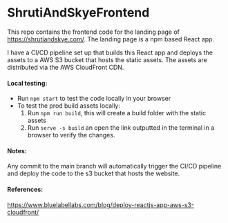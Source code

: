 # ShrutiAndSkyeFrontend

This repo contains the frontend code for the landing page of https://shrutiandskye.com/. The landing page is a npm based React app.

I have a CI/CD pipeline set up that builds this React app and deploys the assets to a AWS S3 bucket that hosts the static assets. The assets are distributed via the AWS CloudFront CDN.

#### Local testing:

- Run `npm start` to test the code locally in your browser
- To test the prod build assets locally:
  1. Run `npm run build`, this will create a build folder with the static assets
  2. Run `serve -s build` an open the link outputted in the terminal in a browser to verify the changes.

#### Notes:

Any commit to the main branch will automatically trigger the CI/CD pipeline and deploy the code to the s3 bucket that hosts the website.

#### References:

https://www.bluelabellabs.com/blog/deploy-reactjs-app-aws-s3-cloudfront/
